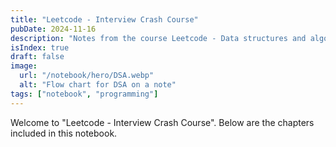 ```yaml
---
title: "Leetcode - Interview Crash Course"
pubDate: 2024-11-16
description: "Notes from the course Leetcode - Data structures and algorithms"
isIndex: true
draft: false
image:
  url: "/notebook/hero/DSA.webp"
  alt: "Flow chart for DSA on a note"
tags: ["notebook", "programming"]
---
```

Welcome to "Leetcode - Interview Crash Course". Below are the chapters included in this notebook.